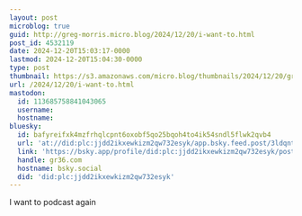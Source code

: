 ```yaml
---
layout: post
microblog: true
guid: http://greg-morris.micro.blog/2024/12/20/i-want-to.html
post_id: 4532119
date: 2024-12-20T15:03:17-0000
lastmod: 2024-12-20T15:04:30-0000
type: post
thumbnail: https://s3.amazonaws.com/micro.blog/thumbnails/2024/12/20/gregmorris.co.uk/a8b832675e2b90e3208f14d3e92f3db9.png
url: /2024/12/20/i-want-to.html
mastodon:
  id: 113685758841043065
  username: 
  hostname: 
bluesky:
  id: bafyreifxk4mzfrhqlcpnt6oxobf5qo25bqoh4to4ik54sndl5flwk2qvb4
  url: 'at://did:plc:jjdd2ikxewkizm2qw732esyk/app.bsky.feed.post/3ldqntpojum2i'
  link: 'https://bsky.app/profile/did:plc:jjdd2ikxewkizm2qw732esyk/post/3ldqntpojum2i'
  handle: gr36.com
  hostname: bsky.social
  did: 'did:plc:jjdd2ikxewkizm2qw732esyk'
---
```

I want to podcast again 
